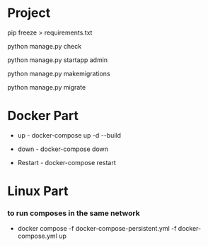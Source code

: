 # Project

pip freeze > requirements.txt

python manage.py check

python manage.py startapp admin

python manage.py makemigrations

python manage.py migrate

# Docker Part

- up - docker-compose up -d --build

- down - docker-compose down

- Restart - docker-compose restart

# Linux Part

### to run composes in the same network 
- docker compose -f docker-compose-persistent.yml -f docker-compose.yml up

